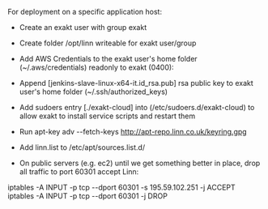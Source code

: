 For deployment on a specific application host:

* Create an exakt user with group exakt
* Create folder /opt/linn writeable for exakt user/group
* Add AWS Credentials to the exakt user's home folder (~/.aws/credentials) readonly to exakt (0400):
* Append [jenkins-slave-linux-x64-it.id_rsa.pub] rsa public key to exakt user's home folder (~/.ssh/authorized_keys)
* Add sudoers entry [./exakt-cloud] into (/etc/sudoers.d/exakt-cloud) to allow exakt to install service scripts and restart them
* Run apt-key adv --fetch-keys http://apt-repo.linn.co.uk/keyring.gpg
* Add linn.list to /etc/apt/sources.list.d/

* On public servers (e.g. ec2) until we get something better in place, drop all traffic to port 60301 accept Linn:

iptables -A INPUT -p tcp --dport 60301 -s 195.59.102.251 -j ACCEPT
iptables -A INPUT -p tcp --dport 60301 -j DROP

